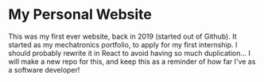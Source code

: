 # My Personal Website
This was my first ever website, back in 2019 (started out of Github). It started as my mechatronics portfolio, to apply for my first internship.
I should probably rewrite it in React to avoid having so much duplication... I will make a new repo for this, and keep this as a reminder of how far I've as a software developer!